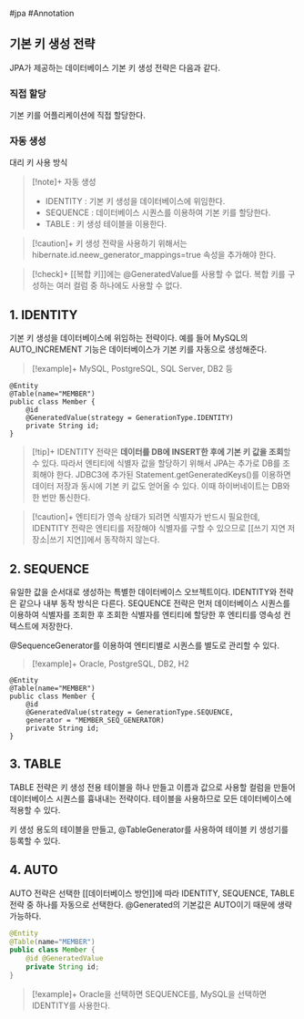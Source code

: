#jpa #Annotation 

## 기본 키 생성 전략
JPA가 제공하는 데이터베이스 기본 키 생성 전략은 다음과 같다.

### 직접 할당
기본 키를 어플리케이션에 직접 할당한다.

### 자동 생성
대리 키 사용 방식

> [!note]+ 자동 생성
> - IDENTITY : 기본 키 생성을 데이터베이스에 위임한다.
> - SEQUENCE : 데이터베이스 시퀀스를 이용하여 기본 키를 할당한다.
> - TABLE : 키 생성 테이블을 이용한다.
> 
> 

> [!caution]+ 
> 키 생성 전략을 사용하기 위해서는 hibernate.id.neew_generator_mappings=true 속성을 추가해야 한다.

> [!check]+ 
> [[복합 키]]에는 @GeneratedValue를 사용할 수 없다. 복합 키를 구성하는 여러 컬럼 중 하나에도 사용할 수 없다.
## 1. IDENTITY
기본 키 생성을 데이터베이스에 위임하는 전략이다. 예를 들어 MySQL의 AUTO_INCREMENT 기능은 데이터베이스가 기본 키를 자동으로 생성해준다.

> [!example]+ 
> MySQL, PostgreSQL, SQL Server, DB2 등

```
@Entity
@Table(name="MEMBER")
public class Member {
	@id
	@GeneratedValue(strategy = GenerationType.IDENTITY)
	private String id;
}
```

> [!tip]+ 
> IDENTITY 전략은 **데이터를 DB에 INSERT한 후에 기본 키 값을 조회**할 수 있다. 따라서 엔티티에 식별자 값을 할당하기 위해서 JPA는 추가로 DB를 조회해야 한다. JDBC3에 추가된 Statement.getGeneratedKeys()를 이용하면 데이터 저장과 동시에 기본 키 값도 얻어올 수 있다. 이때 하이버네이트는 DB와 한 번만 통신한다.

> [!caution]+ 
> 엔티티가 영속 상태가 되려면 식별자가 반드시 필요한데, IDENTITY 전략은 엔티티를 저장해야 식별자를 구할 수 있으므로 [[쓰기 지연 저장소|쓰기 지연]]에서 동작하지 않는다.


## 2. SEQUENCE
유일한 값을 순서대로 생성하는 특별한 데이터베이스 오브젝트이다. IDENTITY와 전략은 같으나 내부 동작 방식은 다른다. SEQUENCE 전략은 먼저 데이터베이스 시퀀스를 이용하여 식별자를 조회한 후 조회한 식별자를 엔티티에 할당한 후 엔티티를 영속성 컨텍스트에 저장한다.

@SequenceGenerator를 이용하여 엔티티별로 시퀀스를 별도로 관리할 수 있다.

> [!example]+ 
> Oracle, PostgreSQL, DB2, H2

```
@Entity
@Table(name="MEMBER")
public class Member {
	@id
	@GeneratedValue(strategy = GenerationType.SEQUENCE, 
	generator = "MEMBER_SEQ_GENERATOR)
	private String id;
}
```

## 3. TABLE
TABLE 전략은 키 생성 전용 테이블을 하나 만들고 이름과 값으로 사용할 컬럼을 만들어 데이터베이스 시퀀스를 흉내내는 전략이다. 테이블을 사용하므로 모든 데이터베이스에 적용할 수 있다.

키 생성 용도의 테이블을 만들고, @TableGenerator를 사용하여 테이블 키 생성기를 등록할 수 있다.

## 4. AUTO
AUTO 전략은 선택한 [[데이터베이스 방언]]에 따라 IDENTITY, SEQUENCE, TABLE 전략 중 하나를 자동으로 선택한다. @Generated의 기본값은 AUTO이기 때문에 생략 가능하다.

```java
@Entity
@Table(name="MEMBER")
public class Member {
	@id @GeneratedValue
	private String id;
}
```

> [!example]+ 
> Oracle을 선택하면 SEQUENCE를, MySQL을 선택하면 IDENTITY를 사용한다.